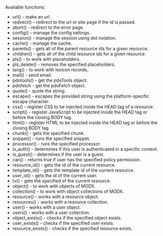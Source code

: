 Available funcitons:

* url() - make an url.
* redirect() - redirect to the url or site page if the id is passed.
* abort() - redirect to the error page.
* config() - manage the config settings.
* session() - manage the session using dot notation.
* cache() - manage the cache.
* parents() - gets all of the parent resource ids for a given resource. 
* children() - gets all of the child resource ids for a given resource.
* pls() - to work with placeholders.
* pls_delete() - removes the specified placeholders.
* lang() - to work with lexicon records.
* mail() - send email.
* pdotools() - get the pdoTools object.
* pdofetch - get the pdoFetch object.
* quote() - quote the string.
* escape() - escapes the provided string using the platform-specific escape character.
* css() - register CSS to be injected inside the HEAD tag of a resource.
* script() - register JavaScript to be injected inside the HEAD tag or before the closing BODY tag.
* html() - register HTML to be injected inside the HEAD tag or before the closing BODY tag.
* chunk() - gets the specified chunk.
* snippet() - runs the specified snippet.
* processor() - runs the specified processor.
* is_auth() - determines if this user is authenticated in a specific context.
* is_guest() - determines if the user is a guest.
* can() - returns true if user has the specified policy permission.
* resource_id() - gets the id of the current resource. 
* template_id() - gets the template id of the current resource.
* user_id() - gets the id of the current user. 
* tv() - gets the specified of the current resource. 
* object() - to work with objects of MODX.
* collection() - to work with object collections of MODX.
* resource() - works with a resource object.
* resources() - works with a resource collection.
* user() - works with a user object.
* users() - works with a user collection.
* object_exists() - checks if the specified object exists.
* user_exists() - checks if the specified user exists.
* resource_exists() - checks if the specified resource exists.